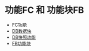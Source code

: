 # 功能FC 和 功能块FB

- [FC功能](./01-FC.md)
- [DB数据块](./02-DB.md)
- [DB快照功能](./03-DB_Snapshots.md)
- [FB功能块](./04-FB.md)